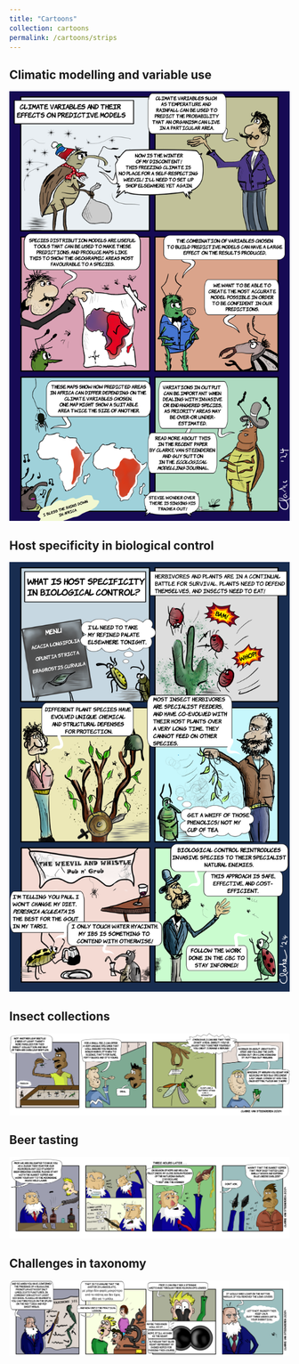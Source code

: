 ```yaml
---
title: "Cartoons"
collection: cartoons
permalink: /cartoons/strips
---
```


## Climatic modelling and variable use
![](/images/acp.png)

## Host specificity in biological control
![](/images/host_specificity.png)

## Insect collections
![](/images/collection.png)

## Beer tasting 
![](/images/beer.png)

## Challenges in taxonomy
![](/images/taxonomy.png)

